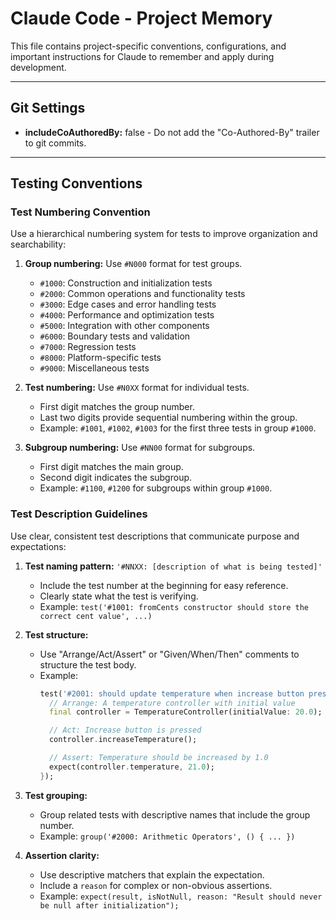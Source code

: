 # Claude Code - Project Memory

This file contains project-specific conventions, configurations, and important instructions for Claude to remember and apply during development.

---

## Git Settings

*   **includeCoAuthoredBy:** false - Do not add the "Co-Authored-By" trailer to git commits.

---

## Testing Conventions

### Test Numbering Convention

Use a hierarchical numbering system for tests to improve organization and searchability:

1.  **Group numbering:** Use `#N000` format for test groups.
    *   `#1000`: Construction and initialization tests
    *   `#2000`: Common operations and functionality tests
    *   `#3000`: Edge cases and error handling tests
    *   `#4000`: Performance and optimization tests
    *   `#5000`: Integration with other components
    *   `#6000`: Boundary tests and validation
    *   `#7000`: Regression tests
    *   `#8000`: Platform-specific tests
    *   `#9000`: Miscellaneous tests

2.  **Test numbering:** Use `#N0XX` format for individual tests.
    *   First digit matches the group number.
    *   Last two digits provide sequential numbering within the group.
    *   Example: `#1001`, `#1002`, `#1003` for the first three tests in group `#1000`.

3.  **Subgroup numbering:** Use `#NN00` format for subgroups.
    *   First digit matches the main group.
    *   Second digit indicates the subgroup.
    *   Example: `#1100`, `#1200` for subgroups within group `#1000`.

### Test Description Guidelines

Use clear, consistent test descriptions that communicate purpose and expectations:

1.  **Test naming pattern:** `'#NNXX: [description of what is being tested]'`
    *   Include the test number at the beginning for easy reference.
    *   Clearly state what the test is verifying.
    *   Example: `test('#1001: fromCents constructor should store the correct cent value', ...)`

2.  **Test structure:**
    *   Use "Arrange/Act/Assert" or "Given/When/Then" comments to structure the test body.
    *   Example:
        ```dart
        test('#2001: should update temperature when increase button pressed', () {
          // Arrange: A temperature controller with initial value
          final controller = TemperatureController(initialValue: 20.0);

          // Act: Increase button is pressed
          controller.increaseTemperature();

          // Assert: Temperature should be increased by 1.0
          expect(controller.temperature, 21.0);
        });
        ```

3.  **Test grouping:**
    *   Group related tests with descriptive names that include the group number.
    *   Example: `group('#2000: Arithmetic Operators', () { ... })`

4.  **Assertion clarity:**
    *   Use descriptive matchers that explain the expectation.
    *   Include a `reason` for complex or non-obvious assertions.
    *   Example: `expect(result, isNotNull, reason: "Result should never be null after initialization");`
